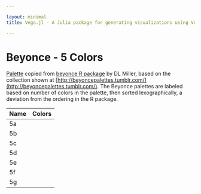 ```yaml
---

layout: minimal
title: Vega.jl - A Julia package for generating visualizations using Vega

---
```


# Beyonce - 5 Colors

[Palette](https://gist.github.com/dill/fb75131e618c52564fc9) copied from [beyonce R package](https://github.com/dill/beyonce) by DL Miller, based on the collection shown at [http://beyoncepalettes.tumblr.com/](http://beyoncepalettes.tumblr.com/). The Beyonce palettes are labeled based on number of colors in the palette, then sorted lexographically, a deviation from the ordering in the R package.

<table>
  <thead>
    <tr>
      <th>Name</th>
      <th>Colors</th>
    </tr>
  </thead>
  <tbody>
    <tr>
      <td>5a</td>
      <td><div id="b5a"></div></td>
    </tr>
    <tr>
      <td>5b</td>
      <td><div id="b5b"></div></td>
    </tr>
    <tr>
      <td>5c</td>
      <td><div id="b5c"></div></td>
    </tr>
     <tr>
      <td>5d</td>
      <td><div id="b5d"></div></td>
    </tr>
     <tr>
      <td>5e</td>
      <td><div id="b5e"></div></td>
    </tr>
    <tr>
      <td>5f</td>
      <td><div id="b5f"></div></td>
    </tr>
     <tr>
      <td>5g</td>
      <td><div id="b5g"></div></td>
    </tr>
  </tbody>
</table>

<div>
      <script type="text/javascript">

      // parse a spec and create a visualization view
      function parse(divid, palette) {

        spec = colorchip(palette[divid], 50, 400)
        vg.parse.spec(spec, function(chart) { chart({el:"#" + divid}).update(); });
      }

      var bey;
      $.getJSON("/NoveltyColors.jl/javascripts/beyonce.json", function(json) {
          bey = json;
      })
      .done(function(json) {

                for(var i = 0; i < Object.keys(bey).length; i++){
                  parse(Object.keys(bey)[i], bey);
                }
      });

    </script>
<div>